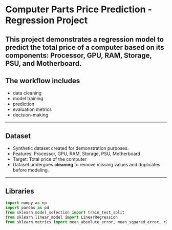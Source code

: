 # Computer Parts Price Prediction - Regression Project

This project demonstrates a regression model to predict the total price of a computer based on its components: Processor, GPU, RAM, Storage, PSU, and Motherboard.  
---

## The workflow includes  
- data cleaning 
- model training
- prediction
- evaluation metrics
- decision-making 

---

## Dataset
- Synthetic dataset created for demonstration purposes.
- Features: Processor, GPU, RAM, Storage, PSU, Motherboard
- Target: Total price of the computer
- Dataset undergoes **cleaning** to remove missing values and duplicates before modeling.

---

## Libraries
```python
import numpy as np
import pandas as pd
from sklearn.model_selection import train_test_split
from sklearn.linear_model import LinearRegression
from sklearn.metrics import mean_absolute_error, mean_squared_error, r2_score
